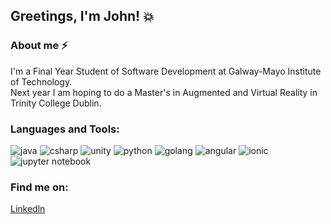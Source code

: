 ## Greetings, I'm John! :boom:

### About me :zap:
I'm a Final Year Student of Software Development at Galway-Mayo Institute of Technology.<br>
Next year I am hoping to do a Master's in Augmented and Virtual Reality in Trinity College Dublin.



### Languages and Tools:
![java](https://icon-icons.com/icons2/159/PNG/32/java_22523.png)
![csharp](https://icon-icons.com/icons2/2415/PNG/32/csharp_plain_logo_icon_146577.png)
![unity](https://icon-icons.com/icons2/615/PNG/32/Unity_icon-icons.com_56592.png)
![python](https://icon-icons.com/icons2/112/PNG/32/python_18894.png)
![golang](https://icon-icons.com/icons2/2699/PNG/48/golang_logo_icon_171073.png)
![angular](https://icon-icons.com/icons2/2107/PNG/32/file_type_angular_icon_130754.png)
![ionic](https://icon-icons.com/icons2/2107/PNG/32/file_type_ionic_icon_130522.png)
![jupyter notebook](https://icon-icons.com/icons2/2667/PNG/32/jupyter_app_icon_161280.png)

### Find me on:
[Linkedln](https://www.linkedin.com/in/john-shields-551b86165/)
